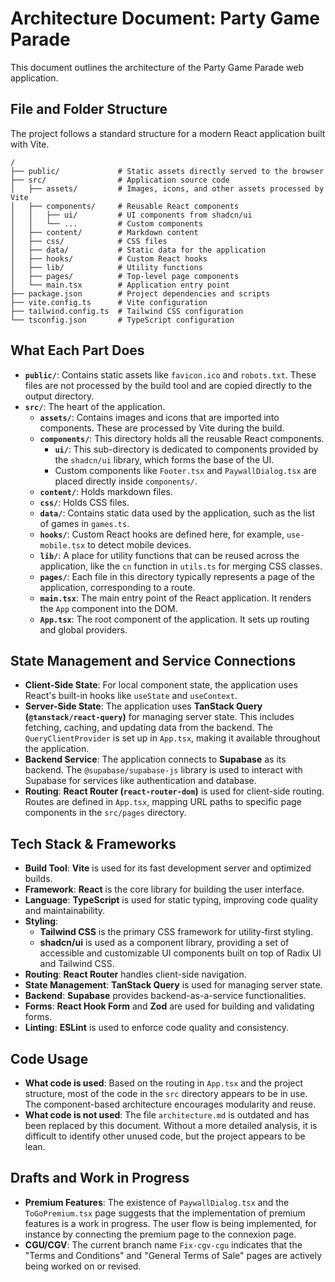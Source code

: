 # Architecture Document: Party Game Parade

This document outlines the architecture of the Party Game Parade web application.

## File and Folder Structure

The project follows a standard structure for a modern React application built with Vite.

```
/
├── public/             # Static assets directly served to the browser
├── src/                # Application source code
│   ├── assets/         # Images, icons, and other assets processed by Vite
│   ├── components/     # Reusable React components
│   │   ├── ui/         # UI components from shadcn/ui
│   │   └── ...         # Custom components
│   ├── content/        # Markdown content
│   ├── css/            # CSS files
│   ├── data/           # Static data for the application
│   ├── hooks/          # Custom React hooks
│   ├── lib/            # Utility functions
│   ├── pages/          # Top-level page components
│   └── main.tsx        # Application entry point
├── package.json        # Project dependencies and scripts
├── vite.config.ts      # Vite configuration
├── tailwind.config.ts  # Tailwind CSS configuration
└── tsconfig.json       # TypeScript configuration
```

## What Each Part Does

*   **`public/`**: Contains static assets like `favicon.ico` and `robots.txt`. These files are not processed by the build tool and are copied directly to the output directory.
*   **`src/`**: The heart of the application.
    *   **`assets/`**: Contains images and icons that are imported into components. These are processed by Vite during the build.
    *   **`components/`**: This directory holds all the reusable React components.
        *   **`ui/`**: This sub-directory is dedicated to components provided by the `shadcn/ui` library, which forms the base of the UI.
        *   Custom components like `Footer.tsx` and `PaywallDialog.tsx` are placed directly inside `components/`.
    *   **`content/`**: Holds markdown files.
    *   **`css/`**: Holds CSS files.
    *   **`data/`**: Contains static data used by the application, such as the list of games in `games.ts`.
    *   **`hooks/`**: Custom React hooks are defined here, for example, `use-mobile.tsx` to detect mobile devices.
    *   **`lib/`**: A place for utility functions that can be reused across the application, like the `cn` function in `utils.ts` for merging CSS classes.
    *   **`pages/`**: Each file in this directory typically represents a page of the application, corresponding to a route.
    *   **`main.tsx`**: The main entry point of the React application. It renders the `App` component into the DOM.
    *   **`App.tsx`**: The root component of the application. It sets up routing and global providers.

## State Management and Service Connections

*   **Client-Side State**: For local component state, the application uses React's built-in hooks like `useState` and `useContext`.
*   **Server-Side State**: The application uses **TanStack Query (`@tanstack/react-query`)** for managing server state. This includes fetching, caching, and updating data from the backend. The `QueryClientProvider` is set up in `App.tsx`, making it available throughout the application.
*   **Backend Service**: The application connects to **Supabase** as its backend. The `@supabase/supabase-js` library is used to interact with Supabase for services like authentication and database.
*   **Routing**: **React Router (`react-router-dom`)** is used for client-side routing. Routes are defined in `App.tsx`, mapping URL paths to specific page components in the `src/pages` directory.

## Tech Stack & Frameworks

*   **Build Tool**: **Vite** is used for its fast development server and optimized builds.
*   **Framework**: **React** is the core library for building the user interface.
*   **Language**: **TypeScript** is used for static typing, improving code quality and maintainability.
*   **Styling**:
    *   **Tailwind CSS** is the primary CSS framework for utility-first styling.
    *   **shadcn/ui** is used as a component library, providing a set of accessible and customizable UI components built on top of Radix UI and Tailwind CSS.
*   **Routing**: **React Router** handles client-side navigation.
*   **State Management**: **TanStack Query** is used for managing server state.
*   **Backend**: **Supabase** provides backend-as-a-service functionalities.
*   **Forms**: **React Hook Form** and **Zod** are used for building and validating forms.
*   **Linting**: **ESLint** is used to enforce code quality and consistency.

## Code Usage

*   **What code is used**: Based on the routing in `App.tsx` and the project structure, most of the code in the `src` directory appears to be in use. The component-based architecture encourages modularity and reuse.
*   **What code is not used**: The file `architecture.md` is outdated and has been replaced by this document. Without a more detailed analysis, it is difficult to identify other unused code, but the project appears to be lean.

## Drafts and Work in Progress

*   **Premium Features**: The existence of `PaywallDialog.tsx` and the `ToGoPremium.tsx` page suggests that the implementation of premium features is a work in progress. The user flow is being implemented, for instance by connecting the premium page to the connexion page.
*   **CGU/CGV**: The current branch name `Fix-cgv-cgu` indicates that the "Terms and Conditions" and "General Terms of Sale" pages are actively being worked on or revised.
